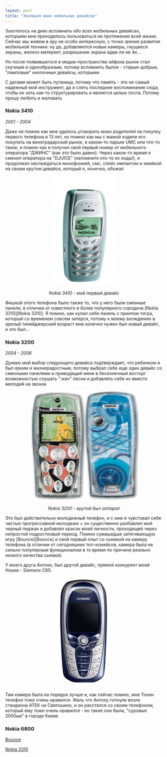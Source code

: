 ```yaml
---
layout: post
title: "Эволюция моих мобильных девайсов"
---
```


Захотелось на днях вспомнить обо всех мобильных девайсах, которыми мне приходилось
пользоваться на протяжении всей жизни. Сейчас мы живем в эру не особо интересную, 
с точки зрения развития мобильной техники: ну да, добавляются новые камеры, гнущиеся экраны, железо матереет, разрешение экрана едва-ли не 4к... 

Но после появившегося в медиа-пространстве айфона рынок стал скучным и однообразным, потому вспомнить 
былое - старые-добрые, "ламповые" кнопочные девайсы, которыми 

С датами может быть путаница, потому что память - это не самый надежный мой инструмент, да
и слить последние воспоминания сюда, чтобы их хоть как-то структурировать и является целью поста.
Потому прошу любить и жаловать

<h3> Nokia 3410 </h3>
<i>2001 - 2004</i>

Даже не помню как мне удалось уговорить моих родителей на покупку первого телефона в 13 лет, но помню
как мы с мамой ездили его покупать на виноградарский рынок, в каком-то ларьке UMC или что-то такое, и помню
как я получил свой первый номер от мобильного оператора "ДЖИНС" (как это было давно). Через какое-то время я сменил оператора на 
"DJUICE" (напомните кто-то их коды!), и продолжал наслаждаться монофонией, смс, спейс импактом и змейкой на своем крутом девайсе, 
который я, конечно, обожал

<p align="center"> 
<img src="/pics/3410.jpg">
</p>

<p align="center"><i>Nokia 3410 - мой первый девайс</i></p>
<p align="left">

Фишкой этого телефона было также то, что у него были сменные панели, в отличии от известного и более популярного 
сородича [Nokia 3310][Nokia 3310]. Я помню, как купил
себе панель с принтом тигра, который со временем совсем затерся, потому к моему вхождению в зрелый тинейджерский возраст
мне конечно нужен был новый девайс, и это был...
</p>

<h3> Nokia 3200 </h3>
<i>2004 - 2006</i>


Думаю мой выбор следующего девайса подтверждает, что ребенком я был ярким и жизнерадостным, потому выбрал себе 
еще один девайс со сменными панелями и приводящий меня в бесконечный восторг возможностью слушать ".wav" песни и добавлять себе их вместо мелодий на звонок

<p align="center"> 
<img src="/pics/3200.png" width="350" height="350px">
</p>

<p align="center"><i>Nokia 3200 - крутой был аппарат</i><p align="center">


Это был действительно молодежный телефон, и с ним я чувстовал себя частью прогрессивной молодежи + он существенно разбавлял мой черный пиджак и добавлял красок моей личности, проходящей через непростой подростковый период.
Помню сумашедше затягивающую игру [Bounce][Bounce] и свой первый опыт со сьемкой на камеру телефона (в отличии от сегодняшних топ-юзкейсов, камера была не сильно
популярным функционалом в то время по причине реально низкого качества сьемки).

У моего друга Антохи, был другой девайс, прямой конкурент моей Нокии - Siemens C65. 

<p align="center"> 
<img src="/pics/siemens-c65.JPG">
</p>

Там камера была на порядок лучше и, как сейчас помню, мне Тохин телефон тоже очень нравился. Жаль что Антоху гопнули
возле стандиона АТЕК на Святошино, и он расстался со своим телефоном, который ему тоже очень нравился - но такие они были, "суровые 2000ые" в городе Киеве

<h3> Nokia 6800 </h3>


[Bounce](https://en.wikipedia.org/wiki/Bounce_(video_game_series))

[Nokia 3310](https://www.gsmarena.com/nokia_3310-192.php)
